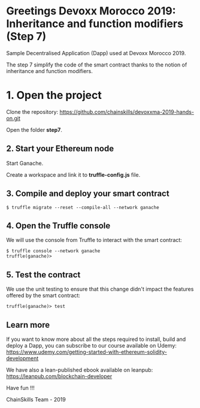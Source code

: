 # Greetings Devoxx Morocco 2019: Inheritance and function modifiers (Step 7)

Sample Decentralised Application (Dapp) used at Devoxx Morocco 2019.

The step 7 simplify the code of the smart contract thanks to the notion of inheritance and function modifiers.

# 1. Open the project

Clone the repository: https://github.com/chainskills/devoxxma-2019-hands-on.git

Open the folder **step7**.

## 2. Start your Ethereum node

Start Ganache.

Create a workspace and link it to **truffle-config.js** file.

## 3. Compile and deploy your smart contract

```
$ truffle migrate --reset --compile-all --network ganache
```

## 4. Open the Truffle console

We will use the console from Truffle to interact with the smart contract:

```
$ truffle console --network ganache
truffle(ganache)>
```

## 5. Test the contract

We use the unit testing to ensure that this change didn't impact the features offered by the smart contract:

```
truffle(ganache)> test
```

## Learn more

If you want to know more about all the steps required to install, build and deploy a Dapp, you can subscribe to our course available on Udemy: https://www.udemy.com/getting-started-with-ethereum-solidity-development

We have also a lean-published ebook available on leanpub: https://leanpub.com/blockchain-developer

Have fun !!!

ChainSkills Team - 2019
